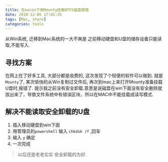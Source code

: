 ```yaml
---
title: 在macos下用Mounty挂载NTFS磁盘报错
date: 2018-12-05 17:01:35
tags: [Mac, share]
categories: tools
---
```


从Win系统, 迁移到Mac系统的一大不爽是 之前移动硬盘和U盘的储存设备只能读取,不能写入.

## 寻找方案

在网上在了好多工具, 大部分都是收费的, 这次发现了个轻便的软件可以做到. 就是 `Mounty`了, 某次愉快的从Win复制过文件后, 再次到mac上来打开Mounty准备挂载U盘时,报错了. 提示我之前没有安全卸载.意思是说磁盘在win下面没有安全删除就拔出来了，导致文件系统中有错误区块，所以在MAC中不能挂载成读写模式.

## 解决不能读取安全卸载的U盘

1. 插入移动硬盘到win下面
2. 用管理员的`powershell` 输入 `chkdsk /f` ,回车
3. 输入 `y` 确定
4. 一次完成

> 以后还是老老实实 安全卸载的为好.
